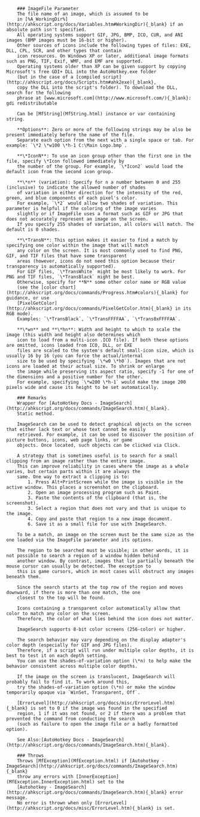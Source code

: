 		### ImageFile Parameter
		The file name of an image, which is assumed to be
		in [%A_WorkingDir%](http://ahkscript.org/docs/Variables.htm#WorkingDir){_blank} if an absolute path isn't specified.
		All operating systems support GIF, JPG, BMP, ICO, CUR, and ANI images (BMP images must be 16-bit or higher).
		Other sources of icons include the following types of files: EXE, DLL, CPL, SCR, and other types that contain
		icon resources. On Windows XP or later, additional image formats such as PNG, TIF, Exif, WMF, and EMF are supported.
		Operating systems older than XP can be given support by copying Microsoft's free GDI+ DLL into the AutoHotkey.exe folder
		(but in the case of a [compiled script](http://ahkscript.org/docs/Scripts.htm#ahk2exe){_blank},
		copy the DLL into the script's folder). To download the DLL, search for the following
		phrase at [www.microsoft.com](http://www.microsoft.com/){_blank}: gdi redistributable
		
		Can be [MfString](MfString.html) instance or var containing string.
		
		**Options**: Zero or more of the following strings may be also be present immediately before the name of the file.
		Separate each option from the next with a single space or tab. For example: `\*2 \*w100 \*h-1 C:\Main Logo.bmp`.
		
		**\*IconN**: To use an icon group other than the first one in the file, specify \*Icon followed immediately by
		the number of the group. For example, `\*Icon2` would load the default icon from the second icon group.
		
		**\*n** (variation): Specify for n a number between 0 and 255 (inclusive) to indicate the allowed number of shades
		of variation in either direction for the intensity of the red, green, and blue components of each pixel's color.
		For example, `\*2` would allow two shades of variation. This parameter is helpful if the coloring of the image varies
		slightly or if ImageFile uses a format such as GIF or JPG that does not accurately represent an image on the screen.
		If you specify 255 shades of variation, all colors will match. The default is 0 shades.
		
		**\*TransN**: This option makes it easier to find a match by specifying one color within the image that will match
		any color on the screen. It is most commonly used to find PNG, GIF, and TIF files that have some transparent
		areas (however, icons do not need this option because their transparency is automatically supported).
		For GIF files, `\*TransWhite` might be most likely to work. For PNG and TIF files, `\*TransBlack` might be best.
		Otherwise, specify for **N** some other color name or RGB value
		(see the [color chart](http://ahkscript.org/docs/commands/Progress.htm#colors){_blank} for guidance, or use
		[PixelGetColor](http://ahkscript.org/docs/commands/PixelGetColor.htm){_blank} in its RGB mode).
		Examples: `\*TransBlack`, `\*TransFFFFAA`, `\*Trans0xFFFFAA`.
		
		**\*wn** and **\*hn**: Width and height to which to scale the image (this width and height also determines which
		icon to load from a multi-icon .ICO file). If both these options are omitted, icons loaded from ICO, DLL, or EXE
		files are scaled to the system's default small-icon size, which is usually 16 by 16 (you can force the actual/internal
		size to be used by specifying `\*w0 \*h0`). Images that are not icons are loaded at their actual size. To shrink or enlarge
		the image while preserving its aspect ratio, specify -1 for one of the dimensions and a positive number for the other.
		For example, specifying `\*w200 \*h-1` would make the image 200 pixels wide and cause its height to be set automatically.
		
		### Remarks  
		Wrapper for [AutoHotkey Docs - ImageSearch](http://ahkscript.org/docs/commands/ImageSearch.htm){_blank}.  
		Static method.
		
		ImageSearch can be used to detect graphical objects on the screen that either lack text or whose text cannot be easily
		retrieved. For example, it can be used to discover the position of picture buttons, icons, web page links, or game
		objects. Once located, such objects can be clicked via Click.
		
		A strategy that is sometimes useful is to search for a small clipping from an image rather than the entire image.
		This can improve reliability in cases where the image as a whole varies, but certain parts within it are always the
		same. One way to extract a clipping is to:  
			1. Press Alt+PrintScreen while the image is visible in the active window. This places a screenshot on the clipboard.  
			2. Open an image processing program such as Paint.  
			3. Paste the contents of the clipboard (that is, the screenshot).  
			3. Select a region that does not vary and that is unique to the image.  
			4. Copy and paste that region to a new image document.  
			6. Save it as a small file for use with ImageSearch.  
		
		To be a match, an image on the screen must be the same size as the one loaded via the ImageFile parameter and its options.
		
		The region to be searched must be visible; in other words, it is not possible to search a region of a window hidden behind
		another window. By contrast, images that lie partially beneath the mouse cursor can usually be detected. The exception to
		this is game cursors, which in most cases will obstruct any images beneath them.
		
		Since the search starts at the top row of the region and moves downward, if there is more than one match, the one
		closest to the top will be found.
		
		Icons containing a transparent color automatically allow that color to match any color on the screen.
		Therefore, the color of what lies behind the icon does not matter.
		
		ImageSearch supports 8-bit color screens (256-color) or higher.
		
		The search behavior may vary depending on the display adapter's color depth (especially for GIF and JPG files).
		Therefore, if a script will run under multiple color depths, it is best to test it on each depth setting.
		You can use the shades-of-variation option (\*n) to help make the behavior consistent across multiple color depths.
		
		If the image on the screen is translucent, ImageSearch will probably fail to find it. To work around this,
		try the shades-of-variation option (\*n) or make the window temporarily opaque via `WinSet, Transparent, Off`.
		
		[ErrorLevel](http://ahkscript.org/docs/misc/ErrorLevel.htm){_blank} is set to 0 if the image was found in the specified
		region, 1 if it was not found, or 2 if there was a problem that prevented the command from conducting the search
		(such as failure to open the image file or a badly formatted option).
		
		See Also:[AutoHotkey Docs - ImageSearch](http://ahkscript.org/docs/commands/ImageSearch.htm){_blank}.
		
		### Throws  
		Throws [MfException](MfException.html) if [Autohotkey - ImageSearch](http://ahkscript.org/docs/commands/ImageSearch.htm){_blank}
		throw any errors with [InnerException](MfException.InnerException.html) set to the
		[Autohotkey - ImageSearch](http://ahkscript.org/docs/commands/ImageSearch.htm){_blank} error message.  
		No error is thrown when only [ErrorLevel](http://ahkscript.org/docs/misc/ErrorLevel.htm){_blank} is set.
